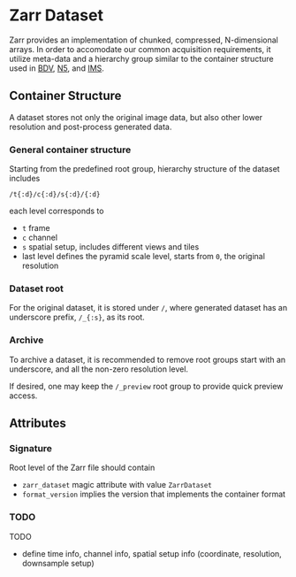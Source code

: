 # Zarr Dataset

Zarr provides an implementation of chunked, compressed, N-dimensional arrays. In order to accomodate our common acquisition requirements, it utilize meta-data and a hierarchy group similar to the container structure used in [BDV](https://arxiv.org/pdf/1412.0488.pdf), [N5](https://github.com/saalfeldlab/n5-viewer), and [IMS](http://open.bitplane.com/Default.aspx?tabid=268).

## Container Structure
A dataset stores not only the original image data, but also other lower resolution and post-process generated data.

### General container structure
Starting from the predefined root group, hierarchy structure of the dataset includes
```
/t{:d}/c{:d}/s{:d}/{:d}
```
each level corresponds to 
- `t` frame
- `c` channel
- `s` spatial setup, includes different views and tiles
- last level defines the pyramid scale level, starts from `0`, the original resolution

### Dataset root
For the original dataset, it is stored under `/`, where generated dataset has an underscore prefix, `/_{:s}`, as its root.

### Archive
To archive a dataset, it is recommended to remove root groups start with an underscore, and all the non-zero resolution level.

If desired, one may keep the `/_preview` root group to provide quick preview access.

## Attributes
### Signature
Root level of the Zarr file should contain
- `zarr_dataset` magic attribute with value `ZarrDataset`
- `format_version` implies the version that implements the container format

### TODO
TODO
- define time info, channel info, spatial setup info (coordinate, resolution, downsample setup)
